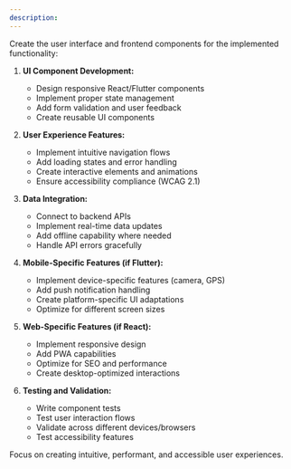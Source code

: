 ```yaml
---
description: 
---
```


Create the user interface and frontend components for the implemented functionality:

1. **UI Component Development:**
   - Design responsive React/Flutter components
   - Implement proper state management
   - Add form validation and user feedback
   - Create reusable UI components

2. **User Experience Features:**
   - Implement intuitive navigation flows
   - Add loading states and error handling
   - Create interactive elements and animations
   - Ensure accessibility compliance (WCAG 2.1)

3. **Data Integration:**
   - Connect to backend APIs
   - Implement real-time data updates
   - Add offline capability where needed
   - Handle API errors gracefully

4. **Mobile-Specific Features (if Flutter):**
   - Implement device-specific features (camera, GPS)
   - Add push notification handling
   - Create platform-specific UI adaptations
   - Optimize for different screen sizes

5. **Web-Specific Features (if React):**
   - Implement responsive design
   - Add PWA capabilities
   - Optimize for SEO and performance
   - Create desktop-optimized interactions

6. **Testing and Validation:**
   - Write component tests
   - Test user interaction flows
   - Validate across different devices/browsers
   - Test accessibility features

Focus on creating intuitive, performant, and accessible user experiences. 